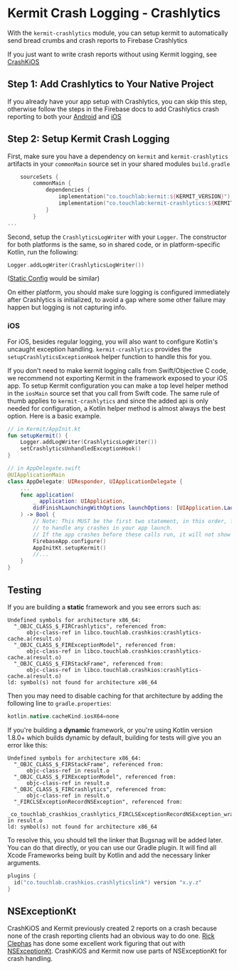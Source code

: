 # Kermit Crash Logging - Crashlytics

With the `kermit-crashlytics` module, you can setup kermit to automatically send bread crumbs and crash reports to 
Firebase Crashlytics

If you just want to write crash reports without using Kermit logging, see [CrashKiOS](https://github.com/touchlab/CrashKiOS)

## Step 1: Add Crashlytics to Your Native Project
If you already have your app setup with Crashlytics, you can skip this step, otherwise follow the steps in the Firebase 
docs to add Crashlytics crash reporting to both your [Android](https://firebase.google.com/docs/crashlytics/get-started?authuser=0&platform=android) 
and [iOS](https://firebase.google.com/docs/crashlytics/get-started?authuser=0&platform=ios) 

## Step 2: Setup Kermit Crash Logging 
First, make sure you have a dependency on `kermit` and `kermit-crashlytics` artifacts in your `commonMain` source set in 
your shared modules `build.gradle`
```kotlin
    sourceSets {
        commonMain {
            dependencies {
                implementation("co.touchlab:kermit:${KERMIT_VERSION}")
                implementation("co.touchlab:kermit-crashlytics:${KERMIT_VERSION}")
            }
        }
...
```

Second, setup the `CrashlyticsLogWriter` with your `Logger`. The constructor for both platforms is the same, so in 
shared code, or in platform-specific Kotlin, run the following:

```kotlin
Logger.addLogWriter(CrashlyticsLogWriter())
```

([Static Config](../README.md#local-configuration) would be similar)

On either  platform, you should make sure logging is configured immediately after Crashlytics is initialized, to avoid 
a gap where some other failure may happen but logging is not capturing info.

### iOS

For iOS, besides regular logging, you will also want to configure Kotlin's uncaught exception handling. `kermit-crashlytics` 
provides the `setupCrashlyticsExceptionHook` helper function to handle this for you.

If you don't need to make kermit logging calls from Swift/Objective C code, we recommend not exporting Kermit in the 
framework exposed to your iOS app. To setup Kermit configuration you can make a top level helper method in
the `iosMain` source set that you call from Swift code. The same rule of thumb applies
to `kermit-crashlytics` and since the added api is only needed for configuration, a Kotlin helper method is
almost always the best option. Here is a basic example.

```kotlin
// in Kermit/AppInit.kt
fun setupKermit() {
    Logger.addLogWriter(CrashlyticsLogWriter())
    setCrashlyticsUnhandledExceptionHook()
}
```

```swift
// in AppDelegate.swift
@UIApplicationMain
class AppDelegate: UIResponder, UIApplicationDelegate {
    ...
    func application(
        _ application: UIApplication, 
        didFinishLaunchingWithOptions launchOptions: [UIApplication.LaunchOptionsKey: Any]?
    ) -> Bool {
        // Note: This MUST be the first two statement, in this order, for Kermit and Crashlytics
        // to handle any crashes in your app launch. 
        // If the app crashes before these calls run, it will not show up properly in the dashboard
        FirebaseApp.configure()
        AppInitKt.setupKermit()
        //...
    }
}
```

## Testing
If you are building a **static** framework and you see errors such as:
```shell
Undefined symbols for architecture x86_64:
  "_OBJC_CLASS_$_FIRCrashlytics", referenced from:
      objc-class-ref in libco.touchlab.crashkios:crashlytics-cache.a(result.o)
  "_OBJC_CLASS_$_FIRExceptionModel", referenced from:
      objc-class-ref in libco.touchlab.crashkios:crashlytics-cache.a(result.o)
  "_OBJC_CLASS_$_FIRStackFrame", referenced from:
      objc-class-ref in libco.touchlab.crashkios:crashlytics-cache.a(result.o)
ld: symbol(s) not found for architecture x86_64
```
Then you may need to disable caching for that architecture by adding the following line to `gradle.properties`:
```groovy
kotlin.native.cacheKind.iosX64=none
```
If you're building a **dynamic** framework, or you're using Kotlin version 1.8.0+ which builds dynamic by default,
building for tests will give you an error like this:
```shell
Undefined symbols for architecture x86_64:
  "_OBJC_CLASS_$_FIRStackFrame", referenced from:
      objc-class-ref in result.o
  "_OBJC_CLASS_$_FIRExceptionModel", referenced from:
      objc-class-ref in result.o
  "_OBJC_CLASS_$_FIRCrashlytics", referenced from:
      objc-class-ref in result.o
  "_FIRCLSExceptionRecordNSException", referenced from:
      _co_touchlab_crashkios_crashlytics_FIRCLSExceptionRecordNSException_wrapper0 in result.o
ld: symbol(s) not found for architecture x86_64
```
To resolve this, you should tell the linker that Bugsnag will be added later. You can do that directly, or you can use our Gradle plugin. It will find all Xcode Frameworks being built by Kotlin and add the necessary linker arguments.

```kotlin
plugins {
  id("co.touchlab.crashkios.crashlyticslink") version "x.y.z"
}
```

## NSExceptionKt

CrashKiOS and Kermit previously created 2 reports on a crash because none of the crash reporting clients had an obvious way to do one. [Rick Clephas](https://github.com/rickclephas) has done some excellent work figuring that out with [NSExceptionKt](https://github.com/rickclephas/NSExceptionKt). CrashKiOS and Kermit now use parts of NSExceptionKt for crash handling.